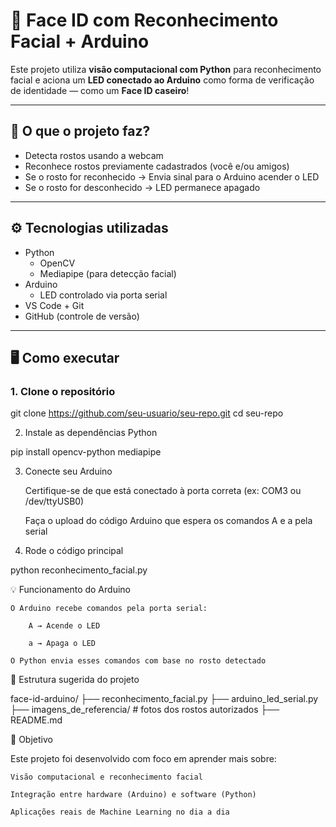 

# 🔐 Face ID com Reconhecimento Facial + Arduino

Este projeto utiliza **visão computacional com Python** para reconhecimento facial e aciona um **LED conectado ao Arduino** como forma de verificação de identidade — como um **Face ID caseiro**!

---

## 📸 O que o projeto faz?

- Detecta rostos usando a webcam
- Reconhece rostos previamente cadastrados (você e/ou amigos)
- Se o rosto for reconhecido → Envia sinal para o Arduino acender o LED
- Se o rosto for desconhecido → LED permanece apagado

---

## ⚙️ Tecnologias utilizadas

- Python
  - OpenCV
  - Mediapipe (para detecção facial)
- Arduino
  - LED controlado via porta serial
- VS Code + Git
- GitHub (controle de versão)

---

## 🖥️ Como executar

### 1. Clone o repositório

git clone https://github.com/seu-usuario/seu-repo.git
cd seu-repo

2. Instale as dependências Python

pip install opencv-python mediapipe

3. Conecte seu Arduino

    Certifique-se de que está conectado à porta correta (ex: COM3 ou /dev/ttyUSB0)

    Faça o upload do código Arduino que espera os comandos A e a pela serial

4. Rode o código principal

python reconhecimento_facial.py

💡 Funcionamento do Arduino

    O Arduino recebe comandos pela porta serial:

        A → Acende o LED

        a → Apaga o LED

    O Python envia esses comandos com base no rosto detectado

📂 Estrutura sugerida do projeto

face-id-arduino/
├── reconhecimento_facial.py
├── arduino_led_serial.py
├── imagens_de_referencia/     # fotos dos rostos autorizados
├── README.md

🧠 Objetivo

Este projeto foi desenvolvido com foco em aprender mais sobre:

    Visão computacional e reconhecimento facial

    Integração entre hardware (Arduino) e software (Python)

    Aplicações reais de Machine Learning no dia a dia
